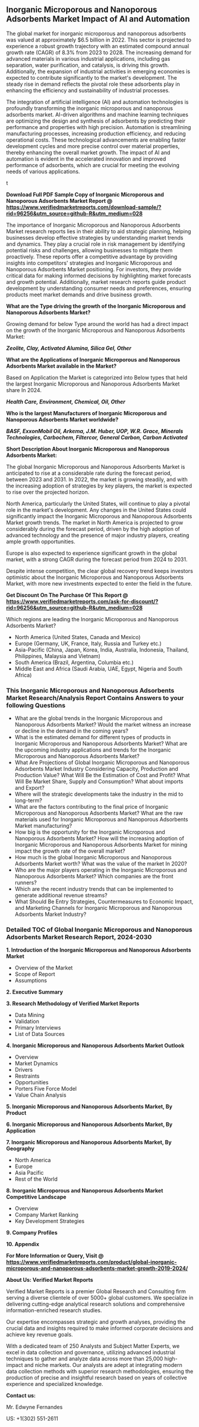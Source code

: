 <h2>Inorganic Microporous and Nanoporous Adsorbents Market Impact of AI and Automation</h2><p>The global market for inorganic microporous and nanoporous adsorbents was valued at approximately $6.5 billion in 2022. This sector is projected to experience a robust growth trajectory with an estimated compound annual growth rate (CAGR) of 8.3% from 2023 to 2028. The increasing demand for advanced materials in various industrial applications, including gas separation, water purification, and catalysis, is driving this growth. Additionally, the expansion of industrial activities in emerging economies is expected to contribute significantly to the market's development. The steady rise in demand reflects the pivotal role these adsorbents play in enhancing the efficiency and sustainability of industrial processes.</p><p>The integration of artificial intelligence (AI) and automation technologies is profoundly transforming the inorganic microporous and nanoporous adsorbents market. AI-driven algorithms and machine learning techniques are optimizing the design and synthesis of adsorbents by predicting their performance and properties with high precision. Automation is streamlining manufacturing processes, increasing production efficiency, and reducing operational costs. These technological advancements are enabling faster development cycles and more precise control over material properties, thereby enhancing the overall market growth. The impact of AI and automation is evident in the accelerated innovation and improved performance of adsorbents, which are crucial for meeting the evolving needs of various applications.</p>t</p><p id="" class=""><strong>Download Full PDF Sample Copy of Inorganic Microporous and Nanoporous Adsorbents Market Report @ <a href="https://www.verifiedmarketreports.com/download-sample/?rid=96256&utm_source=github-R&utm_medium=028" target="_blank">https://www.verifiedmarketreports.com/download-sample/?rid=96256&utm_source=github-R&utm_medium=028</a></strong></p><p>The importance of&nbsp;Inorganic Microporous and Nanoporous Adsorbents Market research reports lies in their ability to aid strategic planning, helping businesses develop effective strategies by understanding market trends and dynamics. They play a crucial role in risk management by identifying potential risks and challenges, allowing businesses to mitigate them proactively. These reports offer a competitive advantage by providing insights into competitors' strategies and Inorganic Microporous and Nanoporous Adsorbents Market positioning. For investors, they provide critical data for making informed decisions by highlighting market forecasts and growth potential. Additionally, market research reports guide product development by understanding consumer needs and preferences, ensuring products meet market demands and drive business growth.</p><p><strong>What are the&nbsp;Type driving the growth of the Inorganic Microporous and Nanoporous Adsorbents Market?</strong></p><p id="" class="">Growing demand for below Type around the world has had a direct impact on the growth of the Inorganic Microporous and Nanoporous Adsorbents Market:</p><em><strong>Zeolite, Clay, Activated Alumina, Silica Gel, Other</strong></em></p><strong>What are the&nbsp;Applications&nbsp;of Inorganic Microporous and Nanoporous Adsorbents Market available in the Market?</strong></p><p id="" class="">Based on Application the Market is categorized into Below types that held the largest Inorganic Microporous and Nanoporous Adsorbents Market share In 2024.</p><em><strong>Health Care, Environment, Chemical, Oil, Other</strong></em></p><strong>Who is the largest Manufacturers of Inorganic Microporous and Nanoporous Adsorbents Market worldwide?</strong></p><p><em><strong>BASF, ExxonMobil Oil, Arkema, J.M. Huber, UOP, W.R. Grace, Minerals Technologies, Carbochem, Filtercor, General Carbon, Carbon Activated</strong></em></p><p id="" class=""><strong>Short Description About Inorganic Microporous and Nanoporous Adsorbents Market:</strong></p><p>The global Inorganic Microporous and Nanoporous Adsorbents Market is anticipated to rise at a considerable rate during the forecast period, between 2023 and 2031. In 2022, the market is growing steadily, and with the increasing adoption of strategies by key players, the market is expected to rise over the projected horizon.</p><p>North America, particularly the United States, will continue to play a pivotal role in the market's development. Any changes in the United States could significantly impact the Inorganic Microporous and Nanoporous Adsorbents Market growth trends. The market in North America is projected to grow considerably during the forecast period, driven by the high adoption of advanced technology and the presence of major industry players, creating ample growth opportunities.</p><p>Europe is also expected to experience significant growth in the global market, with a strong CAGR during the forecast period from 2024 to 2031.</p><p>Despite intense competition, the clear global recovery trend keeps investors optimistic about the Inorganic Microporous and Nanoporous Adsorbents Market, with more new investments expected to enter the field in the future.</p><p id="" class=""><strong>Get Discount On The Purchase Of This Report @ <a href="https://www.verifiedmarketreports.com/ask-for-discount/?rid=96256&utm_source=github-R&utm_medium=028" target="_blank">https://www.verifiedmarketreports.com/ask-for-discount/?rid=96256&utm_source=github-R&utm_medium=028</a></strong></p>Which regions are leading the Inorganic Microporous and Nanoporous Adsorbents Market?</p><ul><li>North America (United States, Canada and Mexico)</li><li>Europe (Germany, UK, France, Italy, Russia and Turkey etc.)</li><li>Asia-Pacific (China, Japan, Korea, India, Australia, Indonesia, Thailand, Philippines, Malaysia and Vietnam)</li><li>South America (Brazil, Argentina, Columbia etc.)</li><li>Middle East and Africa (Saudi Arabia, UAE, Egypt, Nigeria and South Africa)</li></ul><h3 id="" class="">This Inorganic Microporous and Nanoporous Adsorbents Market Research/Analysis Report Contains Answers to your following Questions</h3><ul><li>What are the global trends in the Inorganic Microporous and Nanoporous Adsorbents Market? Would the market witness an increase or decline in the demand in the coming years?</li><li>What is the estimated demand for different types of products in Inorganic Microporous and Nanoporous Adsorbents Market? What are the upcoming industry applications and trends for the Inorganic Microporous and Nanoporous Adsorbents Market?</li><li>What Are Projections of Global Inorganic Microporous and Nanoporous Adsorbents Market Industry Considering Capacity, Production and Production Value? What Will Be the Estimation of Cost and Profit? What Will Be Market Share, Supply and Consumption? What about imports and Export?</li><li>Where will the strategic developments take the industry in the mid to long-term?</li><li>What are the factors contributing to the final price of Inorganic Microporous and Nanoporous Adsorbents Market? What are the raw materials used for Inorganic Microporous and Nanoporous Adsorbents Market manufacturing?</li><li>How big is the opportunity for the Inorganic Microporous and Nanoporous Adsorbents Market? How will the increasing adoption of Inorganic Microporous and Nanoporous Adsorbents Market for mining impact the growth rate of the overall market?</li><li>How much is the global Inorganic Microporous and Nanoporous Adsorbents Market worth? What was the value of the market In 2020?</li><li>Who are the major players operating in the Inorganic Microporous and Nanoporous Adsorbents Market? Which companies are the front runners?</li><li>Which are the recent industry trends that can be implemented to generate additional revenue streams?</li><li>What Should Be Entry Strategies, Countermeasures to Economic Impact, and Marketing Channels for Inorganic Microporous and Nanoporous Adsorbents Market Industry?</li></ul><h3 id="" class="">Detailed TOC of Global Inorganic Microporous and Nanoporous Adsorbents Market Research Report, 2024-2030</h3><p id="" class=""><strong>1. Introduction of the Inorganic Microporous and Nanoporous Adsorbents Market</strong></p><ul><li>Overview of the Market</li><li>Scope of Report</li><li>Assumptions</li></ul><p id="" class=""><strong>2. Executive Summary</strong></p><p id="" class=""><strong>3. Research Methodology of Verified Market Reports</strong></p><ul><li>Data Mining</li><li>Validation</li><li>Primary Interviews</li><li>List of Data Sources</li></ul><p id="" class=""><strong>4. Inorganic Microporous and Nanoporous Adsorbents Market Outlook</strong></p><ul><li>Overview</li><li>Market Dynamics</li><li>Drivers</li><li>Restraints</li><li>Opportunities</li><li>Porters Five Force Model</li><li>Value Chain Analysis</li></ul><p id="" class=""><strong>5. Inorganic Microporous and Nanoporous Adsorbents Market, By Product</strong></p><p id="" class=""><strong>6. Inorganic Microporous and Nanoporous Adsorbents Market, By Application</strong></p><p id="" class=""><strong>7. Inorganic Microporous and Nanoporous Adsorbents Market, By Geography</strong></p><ul><li>North America</li><li>Europe</li><li>Asia Pacific</li><li>Rest of the World</li></ul><p id="" class=""><strong>8. Inorganic Microporous and Nanoporous Adsorbents Market Competitive Landscape</strong></p><ul><li>Overview</li><li>Company Market Ranking</li><li>Key Development Strategies</li></ul><p id="" class=""><strong>9. Company Profiles</strong></p><p id="" class=""><strong>10. Appendix</strong></p><p id="" class=""><strong>For More Information or Query, Visit @ <a href="https://www.verifiedmarketreports.com/product/global-inorganic-microporous-and-nanoporous-adsorbents-market-growth-2019-2024/" target="_blank">https://www.verifiedmarketreports.com/product/global-inorganic-microporous-and-nanoporous-adsorbents-market-growth-2019-2024/</a></strong></p><p id="" class=""><strong>About Us: Verified Market Reports</strong></p><p id="" class="">Verified Market Reports is a premier Global Research and Consulting firm serving a diverse clientele of over 5000+ global customers. We specialize in delivering cutting-edge analytical research solutions and comprehensive information-enriched research studies.</p><p id="" class="">Our expertise encompasses strategic and growth analyses, providing the crucial data and insights required to make informed corporate decisions and achieve key revenue goals.</p><p id="" class="">With a dedicated team of 250 Analysts and Subject Matter Experts, we excel in data collection and governance, utilizing advanced industrial techniques to gather and analyze data across more than 25,000 high-impact and niche markets. Our analysts are adept at integrating modern data collection methods with superior research methodologies, ensuring the production of precise and insightful research based on years of collective experience and specialized knowledge.</p><p id="" class=""><strong>Contact us:</strong></p><p id="" class="">Mr. Edwyne Fernandes</p><p id="" class="">US: +1(302) 551-2611</p>